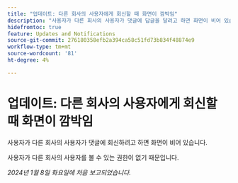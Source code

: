 ```yaml
---
title: "업데이트: 다른 회사의 사용자에게 회신할 때 화면이 깜박임"
description: "사용자가 다른 회사의 사용자가 댓글에 답글을 달려고 하면 화면이 비어 있습니다."
hidefromtoc: true
feature: Updates and Notifications
source-git-commit: 276180358efb2a394ca58c51fd73b834f48874e9
workflow-type: tm+mt
source-wordcount: '81'
ht-degree: 4%

---
```



# 업데이트: 다른 회사의 사용자에게 회신할 때 화면이 깜박임

사용자가 다른 회사의 사용자가 댓글에 회신하려고 하면 화면이 비어 있습니다.

사용자가 다른 회사의 사용자를 볼 수 있는 권한이 없기 때문입니다.

_2024년 1월 8일 화요일에 처음 보고되었습니다._
